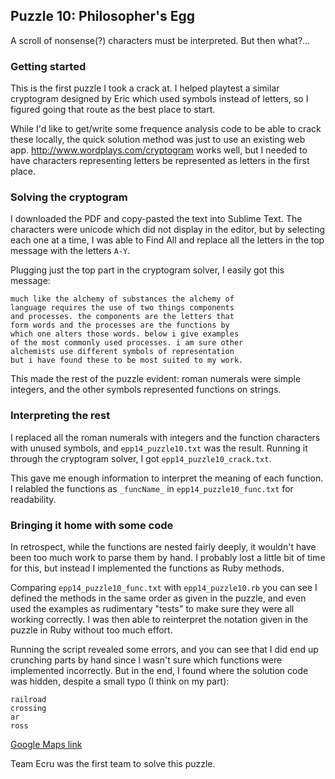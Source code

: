 ## Puzzle 10: Philosopher's Egg

A scroll of nonsense(?) characters must be interpreted. But then what?...

### Getting started

This is the first puzzle I took a crack at. I helped playtest a similar
cryptogram designed by Eric which used symbols instead of letters, so
I figured going that route as the best place to start.

While I'd like to get/write some frequence analysis code to be able to
crack these locally, the quick solution method was just to use an existing
web app. <http://www.wordplays.com/cryptogram> works well, but I needed to
have characters representing letters be represented as letters in the first
place.

### Solving the cryptogram

I downloaded the PDF and copy-pasted the text into Sublime Text. The
characters were unicode which did not display in the editor, but by
selecting each one at a time, I was able to Find All and replace all the
letters in the top message with the letters `A-Y`.

Plugging just the top part in the cryptogram solver, I easily got this
message:

```
much like the alchemy of substances the alchemy of 
language requires the use of two things components 
and processes. the components are the letters that 
form words and the processes are the functions by 
which one alters those words. below i give examples 
of the most commonly used processes. i am sure other 
alchemists use different symbols of representation 
but i have found these to be most suited to my work. 
```

This made the rest of the puzzle evident: roman numerals were simple
integers, and the other symbols represented functions on strings.

### Interpreting the rest

I replaced all the roman numerals with integers and the function characters
with unused symbols, and `epp14_puzzle10.txt` was the result. Running it
through the cryptogram solver, I got `epp14_puzzle10_crack.txt`.

This gave me enough information to interpret the meaning of each function.
I relabled the functions as `_funcName_` in `epp14_puzzle10_func.txt` for
readability.

### Bringing it home with some code

In retrospect, while the functions are nested fairly deeply, it wouldn't
have been too much work to parse them by hand. I probably lost a little bit
of time for this, but instead I implemented the functions as Ruby methods.

Comparing `epp14_puzzle10_func.txt` with `epp14_puzzle10.rb` you can see
I defined the methods in the same order as given in the puzzle, and even
used the examples as rudimentary "tests" to make sure they were all
working correctly. I was then able to reinterpret the notation given in the
puzzle in Ruby without too much effort.

Running the script revealed some errors, and you can see that I did end up
crunching parts by hand since I wasn't sure which functions were implemented
incorrectly. But in the end, I found where the solution code was hidden,
despite a small typo (I think on my part):

```
railroad
crossing
ar
ross
```

[Google Maps link](https://www.google.com/maps/place/336+N+Ross+St/@32.611837,-85.475367,3a,75y,280.48h,79.69t/data=!3m4!1e1!3m2!1sJ4hkidQFiOJsPMXvBr32kQ!2e0!4m2!3m1!1s0x888cf2e0e3953ce9:0xe7dd08a5cf891ad9)

Team Ecru was the first team to solve this puzzle.
